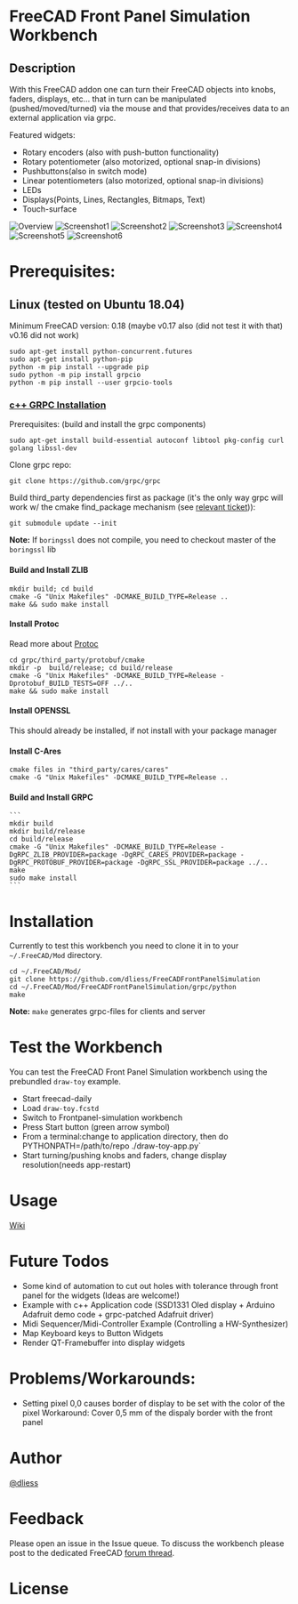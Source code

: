 # FreeCAD Front Panel Simulation Workbench

## Description
With this FreeCAD addon one can turn their FreeCAD objects into knobs, faders, displays, etc... that in turn can be manipulated (pushed/moved/turned) via the mouse and that provides/receives data to an external application via grpc. 

Featured widgets:
* Rotary encoders (also with push-button functionality)
* Rotary potentiometer (also motorized, optional snap-in divisions)
* Pushbuttons(also in switch mode)
* Linear potentiometers (also motorized, optional snap-in divisions)
* LEDs
* Displays(Points, Lines, Rectangles, Bitmaps, Text)
* Touch-surface


![Overview](/icons/overview.png?raw=true)
![Screenshot1](/Examples/draw-toy/screenshots/Push2_1.png?raw=true)
![Screenshot2](/Examples/draw-toy/screenshots/Push2_2.png?raw=true)
![Screenshot3](/Examples/draw-toy/screenshots/draw-toy1.png?raw=true)
![Screenshot4](/Examples/draw-toy/screenshots/draw-toy2.png?raw=true)
![Screenshot5](/Examples/draw-toy/screenshots/draw-toy3.png?raw=true)
![Screenshot6](/Examples/draw-toy/screenshots/draw-toy4.png?raw=true)


# Prerequisites:

## Linux (tested on Ubuntu 18.04)
Minimum FreeCAD version: 0.18 (maybe v0.17 also (did not test it with that) v0.16 did not work)
```
sudo apt-get install python-concurrent.futures
sudo apt-get install python-pip
python -m pip install --upgrade pip
sudo python -m pip install grpcio
python -m pip install --user grpcio-tools
```
### [c++ GRPC Installation](https://github.com/grpc/grpc/blob/v1.14.1/src/cpp/README.md)
Prerequisites: (build and install the grpc components)  
  ```
  sudo apt-get install build-essential autoconf libtool pkg-config curl golang libssl-dev
  ```
Clone grpc repo:  
  ```
  git clone https://github.com/grpc/grpc
  ```
Build third_party dependencies first as package (it's the only way grpc will work w/ the cmake find_package mechanism (see [relevant ticket](https://github.com/grpc/grpc/issues/16741))):  
  ```
  git submodule update --init
  ```  
**Note:** If `boringssl` does not compile, you need to checkout master of the `boringssl` lib  
#### Build and Install ZLIB
  ```
  mkdir build; cd build
  cmake -G "Unix Makefiles" -DCMAKE_BUILD_TYPE=Release ..
  make && sudo make install
  ```
#### Install Protoc
Read more about [Protoc](https://github.com/protocolbuffers/protobuf/blob/master/cmake/README.md)
  ```
  cd grpc/third_party/protobuf/cmake
  mkdir -p  build/release; cd build/release
  cmake -G "Unix Makefiles" -DCMAKE_BUILD_TYPE=Release -Dprotobuf_BUILD_TESTS=OFF ../..
  make && sudo make install
  ```

#### Install OPENSSL 
This should already be installed, if not install with your package manager  

#### Install C-Ares  
  ```
  cmake files in "third_party/cares/cares"
  cmake -G "Unix Makefiles" -DCMAKE_BUILD_TYPE=Release ..
  ```  
#### Build and Install GRPC
    ```
    mkdir build
    mkdir build/release
    cd build/release
    cmake -G "Unix Makefiles" -DCMAKE_BUILD_TYPE=Release -DgRPC_ZLIB_PROVIDER=package -DgRPC_CARES_PROVIDER=package -DgRPC_PROTOBUF_PROVIDER=package -DgRPC_SSL_PROVIDER=package ../..
    make
    sudo make install
    ```
    
# Installation
Currently to test this workbench you need to clone it in to your `~/.FreeCAD/Mod` directory. 
```
cd ~/.FreeCAD/Mod/
git clone https://github.com/dliess/FreeCADFrontPanelSimulation
cd ~/.FreeCAD/Mod/FreeCADFrontPanelSimulation/grpc/python
make 
```  
**Note:** `make` generates grpc-files for clients and server

# Test the Workbench
You can test the FreeCAD Front Panel Simulation workbench using the prebundled `draw-toy` example.  
* Start freecad-daily
* Load `draw-toy.fcstd`
* Switch to Frontpanel-simulation workbench
* Press Start button (green arrow symbol)
* From a terminal:change to application directory, then do  PYTHONPATH=/path/to/repo ./draw-toy-app.py`  
* Start turning/pushing knobs and faders, change display resolution(needs app-restart)

# Usage
[Wiki](https://github.com/dliess/FreeCADFrontPanelSimulation/wiki)

# Future Todos
* Some kind of automation to cut out holes with tolerance through front panel for the widgets (Ideas are welcome!)
* Example with c++ Application code (SSD1331 Oled display + Arduino Adafruit demo code + grpc-patched Adafruit driver)
* Midi Sequencer/Midi-Controller Example (Controlling a HW-Synthesizer)
* Map Keyboard keys to Button Widgets
* Render QT-Framebuffer into display widgets

# Problems/Workarounds:
* Setting pixel 0,0 causes border of display to be set with the color of the pixel
   Workaround: Cover 0,5 mm of the dispaly border with the front panel

# Author
[@dliess](https://github.com/dliess)

# Feedback 
Please open an issue in the Issue queue. To discuss the workbench please post to the dedicated FreeCAD [forum thread](https://forum.freecadweb.org/viewtopic.php?f=24&t=29988).

# License
